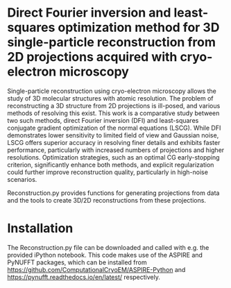 # Direct Fourier inversion and least-squares optimization method for 3D single-particle reconstruction from 2D projections acquired with cryo-electron microscopy
Single-particle reconstruction using cryo-electron microscopy allows the study of 3D molecular structures with atomic resolution. The problem of reconstructing a 3D structure from 2D projections is ill-posed, and various methods of resolving this exist. This work is a comparative study between two such methods, direct Fourier inversion (DFI) and least-squares conjugate gradient optimization of the normal equations (LSCG). While DFI demonstrates lower sensitivity to limited field of view and Gaussian noise, LSCG offers superior accuracy in resolving finer details and exhibits faster performance, particularly with increased numbers of projections and higher resolutions. Optimization strategies, such as an optimal CG early-stopping criterion, significantly enhance both methods, and explicit regularization could further improve reconstruction quality, particularly in high-noise scenarios.

Reconstruction.py provides functions for generating projections from data and the tools to create 3D/2D reconstructions from these projections.

# Installation
The Reconstruction.py file can be downloaded and called with e.g. the provided iPython notebook. This code makes use of the ASPIRE and PyNUFFT packages, which can be installed from https://github.com/ComputationalCryoEM/ASPIRE-Python and https://pynufft.readthedocs.io/en/latest/ respectively.
